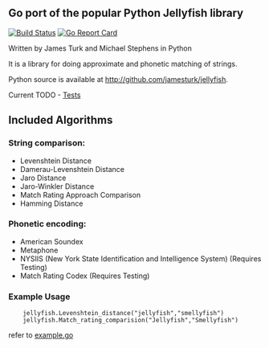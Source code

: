## Go port of the popular Python Jellyfish library 
[![Build Status](https://travis-ci.com/UjjwalAyyangar/go-jellyfish.svg?token=TQXyyNBwokx5jjkwmmpH&branch=master)](https://travis-ci.com/UjjwalAyyangar/go-jellyfish) [![Go Report Card](https://goreportcard.com/badge/github.com/UjjwalAyyangar/go-jellyfish)](https://goreportcard.com/report/github.com/UjjwalAyyangar/go-jellyfish)

Written by James Turk and Michael Stephens in Python

It is a library for doing approximate and phonetic matching of strings.

Python source is available at http://github.com/jamesturk/jellyfish.

Current TODO - [Tests](https://github.com/UjjwalAyyangar/go-jellyfish/projects/1)

## Included Algorithms

### String comparison:

* Levenshtein Distance
* Damerau-Levenshtein Distance
* Jaro Distance
* Jaro-Winkler Distance
* Match Rating Approach Comparison
* Hamming Distance

### Phonetic encoding:

* American Soundex
* Metaphone
* NYSIIS (New York State Identification and Intelligence System) (Requires Testing)
* Match Rating Codex (Requires Testing)

### Example Usage

```
    jellyfish.Levenshtein_distance("jellyfish","smellyfish")
    jellyfish.Match_rating_comparision("Jellyfish","Smellyfish")
```

refer to [example.go](https://github.com/UjjwalAyyangar/go-jellyfish/blob/master/examples/example.go)
